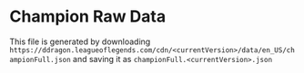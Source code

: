 # Champion Raw Data
This file is generated by downloading `https://ddragon.leagueoflegends.com/cdn/<currentVersion>/data/en_US/championFull.json` and saving it as `championFull.<currentVersion>.json`